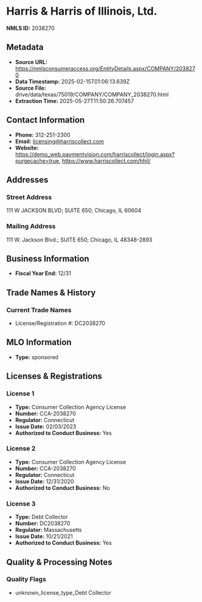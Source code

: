 # Harris & Harris of Illinois, Ltd.

**NMLS ID:** 2038270

## Metadata
- **Source URL:** https://nmlsconsumeraccess.org/EntityDetails.aspx/COMPANY/2038270
- **Data Timestamp:** 2025-02-15T01:06:13.639Z
- **Source File:** drive/data/texas/75019/COMPANY/COMPANY_2038270.html
- **Extraction Time:** 2025-05-27T11:50:26.707457

## Contact Information
- **Phone:** 312-251-2300
- **Email:** licensing@harriscollect.com
- **Website:** https://demo_web.paymentvision.com/harriscollect/login.aspx?purgecache=true, https://www.harriscollect.com/hhil/

## Addresses
### Street Address
111 W JACKSON BLVD; SUITE 650; Chicago, IL 60604

### Mailing Address
111 W. Jackson Blvd.; SUITE 650; Chicago, IL 48348-2893

## Business Information
- **Fiscal Year End:** 12/31

## Trade Names & History
### Current Trade Names
- License/Registration #: DC2038270

## MLO Information
- **Type:** sponsored

## Licenses & Registrations

### License 1
- **Type:** Consumer Collection Agency License
- **Number:** CCA-2038270
- **Regulator:** Connecticut
- **Issue Date:** 02/03/2023
- **Authorized to Conduct Business:** Yes

### License 2
- **Type:** Consumer Collection Agency License
- **Number:** CCA-2038270
- **Regulator:** Connecticut
- **Issue Date:** 12/31/2020
- **Authorized to Conduct Business:** No

### License 3
- **Type:** Debt Collector
- **Number:** DC2038270
- **Regulator:** Massachusetts
- **Issue Date:** 10/21/2021
- **Authorized to Conduct Business:** Yes

## Quality & Processing Notes
### Quality Flags
- unknown_license_type_Debt Collector
